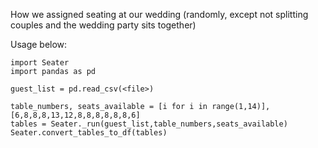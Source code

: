 How we assigned seating at our wedding (randomly, except not splitting couples and the wedding party sits together)

Usage below:

```
import Seater
import pandas as pd

guest_list = pd.read_csv(<file>)

table_numbers, seats_available = [i for i in range(1,14)], [6,8,8,8,13,12,8,8,8,8,8,8,6]
tables = Seater._run(guest_list,table_numbers,seats_available)
Seater.convert_tables_to_df(tables)
```